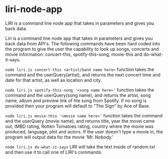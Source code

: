 # liri-node-app
LIRI is a command line node app that takes in parameters and gives you back data.

Liri is a command line node app that takes in parameters and gives you back data from API's. The following commands have been hard coded into the program to give the user the capability to look up songs, concerts and movie information: concert-this, spotify-this-song, movie-this and do-what-it-says.

`node liri.js concert-this <artist/band name here>` function takes the command and the userQuery(artist), and returns the next concert time and date for that artist, as well as location and city.

`node liri.js spotify-this-song '<song name here>'` function takes the command and the userQuery(song name), and returns the artist, song name, album and preview link of hte song from Spotify. If no song is provided then your program will default to "The Sign" by Ace of Base.

`node liri.js movie-this '<movie name here>'` function takes the command and the userQuery (movie name), and returns title, year the movei came out, IMBD rating, Rotten Tomatoes rating, country where the movie was produced, language, plot and actors. If the user doesn't type a movie in, the program will output data for the movie 'Mr. Nobody.'

`node liri.js do-what-it-says` LIRI will take the text inside of random.txt and then use it to call one of LIRI's commands.
       